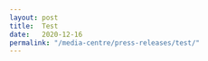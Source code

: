 ```yaml
---
layout: post
title:  Test
date:   2020-12-16
permalink: "/media-centre/press-releases/test/"
---
```

